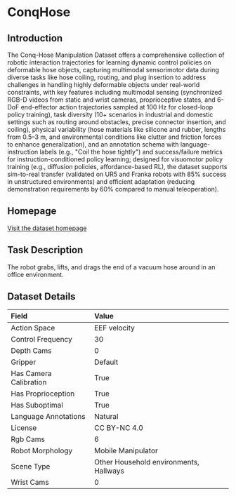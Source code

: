 # ConqHose


## Introduction

The Conq-Hose Manipulation Dataset offers a comprehensive collection of robotic interaction trajectories for learning dynamic control policies on deformable hose objects, capturing multimodal sensorimotor data during diverse tasks like hose coiling, routing, and plug insertion to address challenges in handling highly deformable objects under real-world constraints, with key features including multimodal sensing (synchronized RGB-D videos from static and wrist cameras, proprioceptive states, and 6-DoF end-effector action trajectories sampled at 100 Hz for closed-loop policy training), task diversity (10+ scenarios in industrial and domestic settings such as routing around obstacles, precise connector insertion, and coiling), physical variability (hose materials like silicone and rubber, lengths from 0.5–3 m, and environmental conditions like clutter and friction forces to enhance generalization), and an annotation schema with language-instruction labels (e.g., "Coil the hose tightly") and success/failure metrics for instruction-conditioned policy learning; designed for visuomotor policy training (e.g., diffusion policies, affordance-based RL), the dataset supports sim-to-real transfer (validated on UR5 and Franka robots with 85% success in unstructured environments) and efficient adaptation (reducing demonstration requirements by 60% compared to manual teleoperation).


## Homepage

[Visit the dataset homepage](https://sites.google.com/view/conq-hose-manipulation-dataset/home)


## Task Description

The robot grabs, lifts, and drags the end of a vacuum hose around in an office environment.


## Dataset Details

| Field                            | Value                    |
|:---------------------------------|:-------------------------|
| Action Space                     | EEF velocity           |
| Control Frequency                     | 30           |
| Depth Cams                     | 0           |
| Gripper                     | Default           |
| Has Camera Calibration                     | True           |
| Has Proprioception                     | True           |
| Has Suboptimal                     | True           |
| Language Annotations                     | Natural           |
| License                     | CC BY-NC 4.0           |
| Rgb Cams                     | 6           |
| Robot Morphology                     | Mobile Manipulator           |
| Scene Type                     | Other Household environments, Hallways           |
| Wrist Cams                     | 0           |


